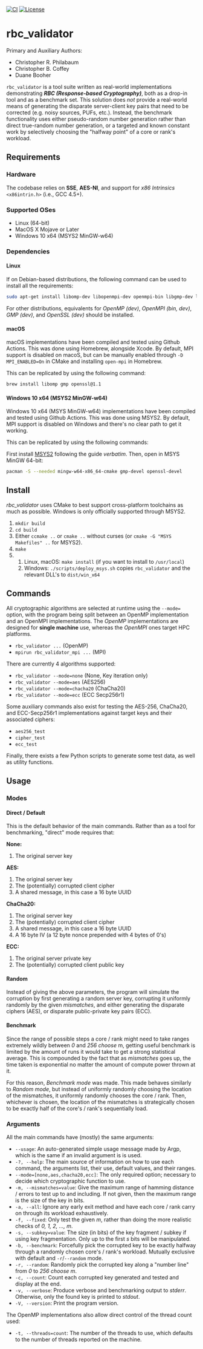 [![CI](https://github.com/GiantDarth/rbc_validator/actions/workflows/ci.yml/badge.svg)](https://github.com/GiantDarth/rbc_validator/actions/workflows/ci.yml)
[![License](https://img.shields.io/github/license/GiantDarth/rbc_validator)](https://opensource.org/licenses/Apache-2.0)

# rbc_validator

Primary and Auxiliary Authors:
* Christopher R. Philabaum  
* Christopher B. Coffey  
* Duane Booher 

`rbc_validator` is a tool suite written as real-world implementations demonstrating
***RBC (Response-based Cryptography)***, both as a drop-in tool and as a benchmark set.
This solution does _not_ provide a real-world means of generating the disparate server-client
key pairs that need to be corrected (e.g. noisy sources, PUFs, etc.). Instead, the benchmark
functionality uses either pseudo-random number generation rather than direct true-random number
generation, or a targeted and known constant work by selectively choosing the "halfway point"
of a core or rank's workload.

## Requirements

### Hardware

The codebase relies on **SSE**, **AES-NI**, and support for _x86 Intrinsics_ `<x86intrin.h>`
(i.e., GCC 4.5+).

### Supported OSes

* Linux (64-bit)
* MacOS X Mojave or Later
* Windows 10 x64 (MSYS2 MinGW-w64)

### Dependencies

#### Linux

If on Debian-based distributions, the following command can be used to install all the requirements:
```bash
sudo apt-get install libomp-dev libopenmpi-dev openmpi-bin libgmp-dev libssl-dev
```

For other distributions, equivalents for _OpenMP (dev)_, _OpenMPI (bin, dev)_, _GMP (dev)_, and
_OpenSSL (dev)_ should be installed.

#### macOS

macOS implementations have been compiled and tested using Github Actions. This was done using Homebrew,
alongside Xcode. By default, MPI support is disabled on macoS, but can be manually enabled through
`-D MPI_ENABLED=On` in CMake and installing `open-mpi` in Homebrew.

This can be replicated by using the following command:
```zsh
brew install libomp gmp openssl@1.1
```

#### Windows 10 x64 (MSYS2 MinGW-w64)

Windows 10 x64 (MSYS MinGW-w64) implementations have been compiled and tested using Github Actions. This
was done using MSYS2. By default, MPI support is disabled on Windows and there's no clear path to get it
working.

This can be replicated by using the following commands:

First install [MSYS2](https://www.msys2.org/#installation) following the guide _verbatim_.
Then, open in MSYS MinGW 64-bit:
```bash
pacman -S --needed mingw-w64-x86_64-cmake gmp-devel openssl-devel
```

## Install

_rbc_validator_ uses CMake to best support cross-platform toolchains as much as possible. Windows is only
officially supported through MSYS2.

1. `mkdir build`
2. `cd build`
3. Either `ccmake ..` or `cmake ..` without curses (or `cmake -G "MSYS Makefiles" ..` for MSYS2).
4. `make`
5.
    1. Linux, macOS: `make install` (if you want to install to `/usr/local`)
    2. Windows: `./scripts/deploy_msys.sh` copies `rbc_validator` and the relevant DLL's to `dist/win_x64`

## Commands

All cryptographic algorithms are selected at runtime using the `--mode=` option, with the program being
split between an OpenMP implementation and an OpenMPI implementations. The _OpenMP_ implementations are
designed for **single machine** use, whereas the _OpenMPI_ ones target HPC platforms.

* `rbc_validator ...` (OpenMP)
* `mpirun rbc_validator_mpi ...` (MPI)

There are currently 4 algorithms supported:

* `rbc_validator --mode=none` (None, Key iteration only)
* `rbc_validator --mode=aes` (AES256)
* `rbc_validator --mode=chacha20` (ChaCha20)
* `rbc_validator --mode=ecc` (ECC Secp256r1)

Some auxiliary commands also exist for testing the AES-256, ChaCha20, and ECC-Secp256r1 implementations
against target keys and their associated ciphers:

* `aes256_test`
* `cipher_test`
* `ecc_test`

Finally, there exists a few Python scripts to generate some test data, as well as utility
functions.

## Usage

### Modes

#### Direct / Default

This is the default behavior of the main commands. Rather than as a tool for benchmarking,
"direct" mode requires that:

**None:**
1. The original server key

**AES:**
1. The original server key
2. The (potentially) corrupted client cipher
3. A shared message, in this case a 16 byte UUID

**ChaCha20:**
1. The original server key
2. The (potentially) corrupted client cipher
3. A shared message, in this case a 16 byte UUID
4. A 16 byte IV (a 12 byte nonce prepended with 4 bytes of 0's)

**ECC:**
1. The original server private key
2. The (potentially) corrupted client public key

#### Random

Instead of giving the above parameters, the program will simulate the corruption by first 
generating a random server key, corrupting it uniformly randomly by the given _mismatches_,
and either generating the disparate ciphers (AES), or disparate public-private key pairs (ECC).

#### Benchmark

Since the range of possible steps a core / rank might need to take ranges extremely wildly
between _0_ and _256 choose_ m, getting useful benchmark is limited by the amount of runs
it would take to get a strong statistical average. This is compounded by the fact that as
_mismatches_ goes up, the time taken is exponential no matter the amount of compute power
thrown at it.

For this reason, _Benchmark mode_ was made. This made behaves similarly to _Random mode_,
but instead of uniformly randomly choosing the location of the mismatches, it uniformly
randomly chooses the core / rank. Then, whichever is chosen, the location of the mismatches
is strategically chosen to be exactly half of the core's / rank's sequentially load.

### Arguments

All the main commands have (mostly) the same arguments:

* `--usage`: An auto-generated simple usage message made by Argp, which is the same if an
invalid argument is is used.
* `-?, --help`: The main source of information on how to use each command, the arguments list,
their use, default values, and their ranges.
* `--mode=[none,aes,chacha20,ecc]`: The only required option; necessary to decide which cryptographic
  function to use.
* `-m, --mismatches=value`: Give the maximum range of hamming distance / errors to test up to
and including. If not given, then the maximum range is the size of the key in bits.
* `-a, --all`: Ignore any early exit method and have each core / rank carry on through its
workload exhaustively.
* `-f, --fixed`: Only test the given _m_, rather than doing the more realistic checks of
_0, 1, 2, ..., m_.
* `-s, --subkey=value`: The size (in bits) of the key fragment / subkey if using key
fragmentation. Only up to the first _s_ bits will be manipulated.
* `-b, --benchmark`: Forcefully pick the corrupted key to be exactly halfway through a
randomly chosen core's / rank's workload. Mutually exclusive with default and `-r`/`--random`
mode.
* `-r, --random`: Randomly pick the corrupted key along a "number line" from _0_ to
_256 choose m_.
* `-c, --count`: Count each corrupted key generated and tested and display at the end.
* `-v, --verbose`: Produce verbose and benchmarking output to _stderr_. Otherwise, only the
found key is printed to _stdout_.
* `-V, --version`: Print the program version.

The OpenMP implementations also allow direct control of the thread count used:

* `-t, --threads=count`: The number of the threads to use, which defaults to the number of
threads reported on the machine.
